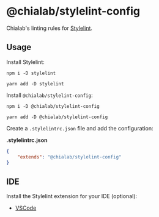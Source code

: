 # @chialab/stylelint-config

Chialab's linting rules for [Stylelint](https://stylelint.io/).

## Usage

Install Stylelint:

```
npm i -D stylelint
```

```
yarn add -D stylelint
```

Install `@chialab/stylelint-config`:

```
npm i -D @chialab/stylelint-config
```

```
yarn add -D @chialab/stylelint-config
```

Create a `.stylelintrc.json` file and add the configuration:

**.stylelintrc.json**

```json
{
    "extends": "@chialab/stylelint-config"
}
```

## IDE

Install the Stylelint extension for your IDE (optional):

* [VSCode](https://marketplace.visualstudio.com/items?itemName=stylelint.vscode-stylelint)
